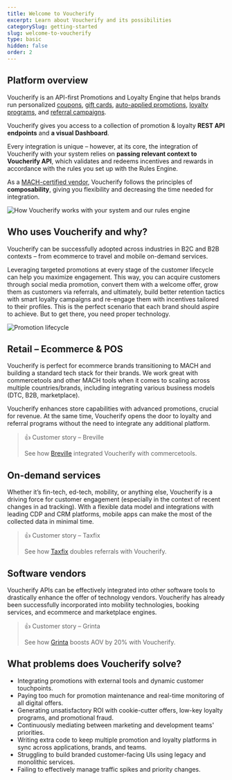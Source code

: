 ```yaml
---
title: Welcome to Voucherify
excerpt: Learn about Voucherify and its possibilities
categorySlug: getting-started
slug: welcome-to-voucherify
type: basic
hidden: false
order: 2
---
```


## Platform overview

Voucherify is an API-first Promotions and Loyalty Engine that helps brands run personalized [coupons](https://www.voucherify.io/coupon-software "Voucherify coupon software"), [gift cards](https://www.voucherify.io/gift-cards "Voucherify gift cards"), [auto-applied promotions](https://www.voucherify.io/discount-promotions "Voucherify discount promotions"), [loyalty programs](https://www.voucherify.io/loyalty-software "Voucherify loyalty programs"), and [referral campaigns](https://www.voucherify.io/referral-programs "Voucherify referral programs"). 

Voucherify gives you access to a collection of promotion & loyalty **REST API endpoints** and **a visual Dashboard**. 

Every integration is unique – however, at its core, the integration of Voucherify with your system relies on **passing relevant context to Voucherify API**, which validates and redeems incentives and rewards in accordance with the rules you set up with the Rules Engine.

As a [MACH-certified vendor](https://machalliance.org/), Voucherify follows the principles of **composability**, giving you flexibility and decreasing the time needed for integration.  

![How Voucherify works with your system and our rules engine](https://files.readme.io/d362b66-guides_getting_started_welcome_to_voucherify_voucherify_workflow_scheme_01.png "How Voucherify works with your system and our rules engine")

## Who uses Voucherify and why?

Voucherify can be successfully adopted across industries in B2C and B2B contexts – from ecommerce to travel and mobile on-demand services.

Leveraging targeted promotions at every stage of the customer lifecycle can help you maximize engagement. This way, you can acquire customers through social media promotion, convert them with a welcome offer, grow them as customers via referrals, and ultimately, build better retention tactics with smart loyalty campaigns and re-engage them with incentives tailored to their profiles. This is the perfect scenario that each brand should aspire to achieve. But to get there, you need proper technology. 

![Promotion lifecycle](https://files.readme.io/205a42e-guides_getting_started_welcome_to_voucherify_acquisition_to_re-activation_diagram-02.png "Promotion lifecycle showing acquisition, conversion, growth, retention, and re-activation")

## Retail – Ecommerce & POS


Voucherify is perfect for ecommerce brands transitioning to MACH and building a standard tech stack for their brands. We work great with commercetools and other MACH tools when it comes to scaling across multiple countries/brands, including integrating various business models (DTC, B2B, marketplace).

Voucherify enhances store capabilities with advanced promotions, crucial for revenue. At the same time, Voucherify opens the door to loyalty and referral programs without the need to integrate any additional platform.

<!--

> 👍 Customer story – Breville
> 
> <details><summary>Unroll to read their story</summary>
>
> [Breville](https://www.breville.com/us/en/home/index.html "Breville website") is an iconic global brand known for its extensive line of premium home appliances, particularly blenders and coffee machines.
> 
> In pursuit of building new direct-to-consumer sales channels, Breville began its digital transformation journey. They chose [commercetools](https://www.voucherify.io/integrations/commercetools "Integration between Voucherify and commercetools") as their MACH-compliant commerce platform.
> 
> As the marketing team was coming up with more complex use cases, soon the default campaign configuration options provided by commercetools were not enough for Breville’s needs.
>
> And so, the team started looking for [a MACH-compliant promotion engine](https://www.voucherify.io/learn/promotion-engine-how-to "Voucherify as a promotion engine") that could quickly integrate with their commerce platform. Voucherify soon proved to be the winning solution thanks to the robust rules engine and metadata capabilities to support business- and brand-specific campaigns.
> 
> As a result, Breville achieved with Voucherify:
> - Substantial time and financial savings on developing a promotion tool from scratch.
> - Integration of best-of-breed headless commerce solutions to deliver better customer experience on a global scale.
> - Shortened time-to-market and the possibility to iterate quickly for introducing new campaigns to other Breville brands.
> - Increased campaign personalization and order conversions driven by targeted incentives.
> 
> Read the [whole Breville story](https://www.voucherify.io/customers/breville "How Breville is Winning Digital Transformation with Voucherify and Friends").
> 
> </details>

-->

> 👍 Customer story – Breville
> 
> See how [Breville](https://www.voucherify.io/customers/breville "How Breville is Winning Digital Transformation with Voucherify and Friends") integrated Voucherify with commercetools.


## On-demand services

Whether it’s fin-tech, ed-tech, mobility, or anything else, Voucherify is a driving force for customer engagement (especially in the context of recent changes in ad tracking). With a flexible data model and integrations with leading CDP and CRM platforms, mobile apps can make the most of the collected data in minimal time.

<!--

> 👍 Customer story – Taxfix 
> <details>
> <summary>Unroll to read their story</summary>
>
> [Taxfix](https://taxfix.de/) is a Germany-based high-growth fintech startup that provides a mobile app designed to simplify and streamline the tax filing process.
> 
> Key challenges for Taxfix:
> - Finding an API-first referral and discounting solution.
> - Connecting the promotion engine with other marketing automation tools. 
> - Enhancing revenue generation from the Taxfix user base via referrals and targeted offers.
> 
> To maximize customer acquisition, Taxfix has previously employed referral tactics. However, their refer-a-friend initiatives lacked market receptiveness and user engagement, primarily due to outdated technologies and manual execution. That is why Taxfix turned to Voucherify and [Braze](https://www.braze.com/) to maximize their referral potential with modern API-first solutions.
> 
> Voucherify equipped Taxfix with essential features to execute their bespoke referral campaign:
> - Referral program setup
> - Omnichannel engagement
> 
> As a result, Taxfix achieved with Voucherify:
> - 95% increase in referral-driven sign-ups.
> - Accelerated iteration time and lower development costs.
> - Accelerated time to value and quick mix and match of campaign scenarios due to deploying API-first tools.
> - 90% more referrals made compared to previous program editions.
> 
> Read the [whole Taxfix story](https://www.voucherify.io/customers/taxfix "How Taxfix increased referral registrations by 95% with Voucherify and Braze?")
>
> </details>

-->

> 👍 Customer story – Taxfix 
>
> See how [Taxfix](https://www.voucherify.io/customers/taxfix "How Taxfix increased referral registrations by 95% with Voucherify and Braze?") doubles referrals with Voucherify.

<!--
## QSRs


QSRs often need to handle a large volume of data in real-time. Voucherify provides a scalable infrastructure to support the creation, distribution, and management of rewards and incentives in both slow and peak periods. Voucherify API can be integrated with POS, mobile apps, web apps, and other devices, allowing QSR brands to run omnichannel promotions.

> 👍 Customer story – BAEMIN
> <details><summary>Unroll to read their story</summary>
> 
> [BAEMIN](https://baemin.vn/) was born in June 2010, with the desire to "Helping people eat delicious food anytime, anywhere." In 2019, BAEMIN officially entered the Vietnam market and became one of the largest players there, having about 5 million customers.
> 
> Key challenges for BAEMIN:
> - Saving development time with flexible coupon software. 
> - Capturing customers’ attention in a competitive market with unique incentives. 
> - Securing the promotion budget in a price-sensitive environment.
> 
> BAEMIN Vietnam opted for time-limited unique coupon codes to grab customers’ attention and they were looking for a coupon solution that would allow their marketing team to generate and manage unique coupon codes and thematic campaigns with little to no IT development.
> 
> As a result, BAEMIN achieved with Voucherify:
> - Over 60 million engaged users and over 800 campaigns launched with Voucherify
> - Flexible campaign management by the marketing team
> - Fast campaign time-to-market thanks to API-first built and Braze integration
> 
> Read the [whole BAEMIN story](https://www.voucherify.io/customers/baemin "How BAEMIN Vietnam handled over 60 million redemptions in a coupon-hungry market")
>
> </details>

-->

## Software vendors

Voucherify APIs can be effectively integrated into other software tools to drastically enhance the offer of technology vendors. Voucherify has already been successfully incorporated into mobility technologies, booking services, and ecommerce and marketplace engines.

> 👍 Customer story – Grinta
>
> See how [Grinta](https://www.voucherify.io/customers/grinta "How Grinta uses Voucherify to increase AOV by 20%") boosts AOV by 20% with Voucherify.

## What problems does Voucherify solve?

- Integrating promotions with external tools and dynamic customer touchpoints.
- Paying too much for promotion maintenance and real-time monitoring of all digital offers.
- Generating unsatisfactory ROI with cookie-cutter offers, low-key loyalty programs, and promotional fraud.
- Continuously mediating between marketing and development teams' priorities. 
- Writing extra code to keep multiple promotion and loyalty platforms in sync across applications, brands, and teams.
- Struggling to build branded customer-facing UIs using legacy and monolithic services.
- Failing to effectively manage traffic spikes and priority changes.